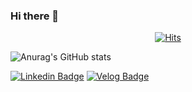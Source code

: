 ### Hi there 👋

<div align=center>
  
[![Hits](https://hits.seeyoufarm.com/api/count/incr/badge.svg?url=https%3A%2F%2Fgithub.com%2Fsw-song&count_bg=%2332373B&title_bg=%23555555&icon=github.svg&icon_color=%23E7E7E7&title=%EC%A1%B0%ED%9A%8C%EC%88%98&edge_flat=false)](https://hits.seeyoufarm.com)
  
</div>

![Anurag's GitHub stats](https://github-readme-stats.vercel.app/api?username=sw-song&show_icons=true&theme=merko)

[![Linkedin Badge](https://img.shields.io/badge/-LinkedIn-blue?style=flat-square&logo=Linkedin&logoColor=white&link=https://www.linkedin.com/in/seungwonsong/)](https://www.linkedin.com/in/seungwonsong/)
[![Velog Badge](http://img.shields.io/badge/Velog-1DBF73?style=round&logo=Vimeo&logoColor=white&link=https://velog.io/@swsong)](https://velog.io/@swsong)

<!--
**sw-song/sw-song** is a ✨ _special_ ✨ repository because its `README.md` (this file) appears on your GitHub profile.

Here are some ideas to get you started:

- 🔭 I’m currently working on ...
- 🌱 I’m currently learning ...
- 👯 I’m looking to collaborate on ...
- 🤔 I’m looking for help with ...
- 💬 Ask me about ...
- 📫 How to reach me: ...
- 😄 Pronouns: ...
- ⚡ Fun fact: ...
-->
